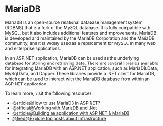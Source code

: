 # MariaDB

MariaDB is an open-source relational database management system (RDBMS) that is a fork of the MySQL database. It is fully compatible with MySQL, but it also includes additional features and improvements. MariaDB is developed and maintained by the MariaDB Corporation and the MariaDB community, and it is widely used as a replacement for MySQL in many web and enterprise applications.

In an ASP.NET application, MariaDB can be used as the underlying database for storing and retrieving data. There are several libraries available for integrating MariaDB with an ASP.NET application, such as MariaDB.Data, MySql.Data, and Dapper. These libraries provide a .NET client for MariaDB, which can be used to interact with the MariaDB database from within an ASP.NET application.

To learn more, visit the following resources:

- [@article@How to use MariaDB in ASP.NET?](https://blog.georgekosmidis.net/using-mariadb-in-an-aspnet-core-api-with-entity-framework-core.html)
- [@official@Working with MariaDB and .Net](https://mariadb.com/kb/en/mariadb-and-net/)
- [@article@Building an application with ASP.NET & MariaDB](https://medium.com/@BMatt92656920/building-a-web-application-with-asp-net-core-mvc-entity-framework-core-mariadb-bootstrap-a2bf0927d20e)
- [@feed@Explore top posts about Infrastructure](https://app.daily.dev/tags/infrastructure?ref=roadmapsh)
